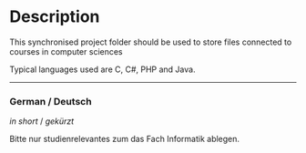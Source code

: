 Description
===========

This synchronised project folder should be used to store files connected
to courses in computer sciences 

Typical languages used are C, C#, PHP and Java.

---------------

### German / Deutsch

_in short_ / _gekürzt_

Bitte nur studienrelevantes zum das Fach Informatik ablegen.
